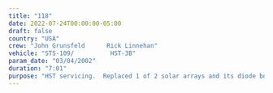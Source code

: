 ```yaml
---
title: "118"
date: 2022-07-24T00:00:00-05:00
draft: false
country: "USA"
crew: "John Grunsfeld      Rick Linnehan"
vehicle: "STS-109/          HST-3B"
param_date: "03/04/2002"
duration: "7:01"
purpose: "HST servicing.  Replaced 1 of 2 solar arrays and its diode box. "
---
```

